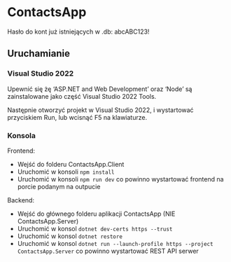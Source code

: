 # ContactsApp
Hasło do kont już istniejących w .db: abcABC123!

## Uruchamianie
### Visual Studio 2022
Upewnić się żę ‘ASP.NET and Web Development’ oraz ‘Node’ są zainstalowane jako część Visual Studio 2022 Tools.

Następnie otworzyć projekt w Visual Studio 2022, i wystartować przyciskiem Run, lub wcisnąć F5 na klawiaturze.

### Konsola
Frontend:
- Wejść do folderu ContactsApp.Client
- Uruchomić w konsoli ```npm install```
- Uruchomić w konsoli ```npm run dev``` co powinno wystartować frontend na porcie podanym na outpucie

Backend:
- Wejść do głównego folderu aplikacji ContactsApp (NIE ContactsApp.Server)
- Uruchomić w konsol ```dotnet dev-certs https --trust```
- Uruchomić w konsol ```dotnet restore```
- Uruchomić w konsol ```dotnet run --launch-profile https --project ContactsApp.Server``` co powinno wystartować REST API serwer
